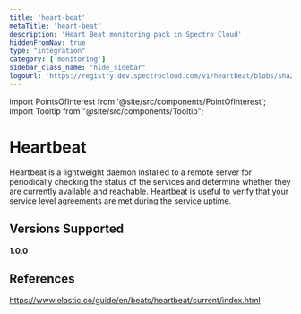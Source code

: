 ```yaml
---
title: 'heart-beat'
metaTitle: 'heart-beat'
description: 'Heart Beat monitoring pack in Spectro Cloud'
hiddenFromNav: true
type: "integration"
category: ['monitoring']
sidebar_class_name: "hide_sidebar"
logoUrl: 'https://registry.dev.spectrocloud.com/v1/heartbeat/blobs/sha256:19fec69ae172c3e54d5fb09c176517cf7bfeb1bc740bde65c200e14115510313?type=image/png'
---
```





import PointsOfInterest from '@site/src/components/PointOfInterest';
import Tooltip from "@site/src/components/Tooltip";


# Heartbeat

Heartbeat is a lightweight daemon installed to a remote server for periodically checking the status of the services and determine whether they are currently available and reachable. Heartbeat is useful to verify that your service level agreements are met during the service uptime.

## Versions Supported

<Tabs>

<TabItem value="1.0.x" label="1.0.x">

**1.0.0**

</TabItem>
</Tabs>

## References

https://www.elastic.co/guide/en/beats/heartbeat/current/index.html
